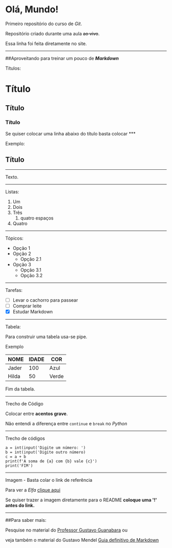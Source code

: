 # Olá, Mundo!
 Primeiro repositório do curso de *Git*.

 Repositório criado durante uma aula  ~~ao vivo~~.

Essa linha foi feita diretamente no site.
***
##Aproveitando para treinar um pouco de __*Markdown*__

Títulos:
   # Título
   ## Título
   ### Título

Se quiser colocar uma linha abaixo do título basta colocar ***

Exemplo:

## Título
***
Texto.
***
Listas:

1. Um
1. Dois
999. Três
     1. quatro espaços
1. Quatro
***
Tópicos:

* Opção 1
* Opção 2
  * Opção 2.1
* Opção 3
  * Opção 3.1
  * Opção 3.2
***
Tarefas:

- [ ] Levar o cachorro para passear
- [ ] Comprar leite
- [x] Estudar Markdown
***
Tabela:

Para construir uma tabela usa-se pipe.

Exemplo

NOME|IDADE|COR
---|---|---
Jader|100|Azul
Hilda|50|Verde

Fim da tabela.
***
Trecho de Código

Colocar entre **acentos grave**.

Não entendi a diferença entre `continue` e `break` no *Python*
***
Trecho de códigos

```
a = int(input('Digite um número: ')
b = int(input('Digite outro número)
c = a + b
print(f'A soma de {a} com {b} vale {c}')
print('FIM')
```
***
Imagem - Basta colar o link de referência

Para ver a *Elfa* [clique aqui](https://github.com/MONTANHA702/Ola-Mundo/blob/main/imagem_download/Elfa.png)

Se quiser trazer a imagem diretamente para o README **coloque uma '!' antes do link.**
***
##Para saber mais:

Pesquise no material do  [Professor Gustavo Guanabara](https://github.com/gustavoguanabara/git-github/blob/master/manuais-PDF/guia-markdown.pdf)
ou

veja também o material do Gustavo Mendel [Guia definitivo de Markdown](https://github.com/mende1/guia-definitivo-de-markdown)


   
